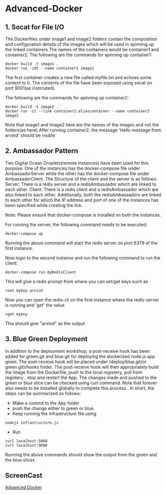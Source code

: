 # Advanced-Docker

## 1. Socat for File I/O
The Dockerfiles under image1 and image2 folders contain the composition and configuration details of the images which will be used in spinning up the linked containers.The names of the containers would be container1 and container2.
The following are the commands for spinning up container1:
```
docker build -t image1 .
docker run -idt --name container1 image1
```
The first container creates a new file called myfile.txt and echoes some content to it. The contents of the file have been 
exposed using socat on port 9001(as instrcuted).

The following are the commands for spinning up container2:
```
docker build -t image2 .
docker run -it --link container1:aliascontainer --name container2 image2
```
Note that image1 and image2 here are the names of the images and not the folders(as here)
After running container2, the message 'Hello message from arvind' should be visible

## 2. Ambassador Pattern
Two Digital Ocean Droplets(remote instances) have been used for this purpose. One of the instances has the docker-compose file under AmbassadorServer while the other has the docker-compose file under AmbassadorClient.
The Structure of the client and the server is as follows:
Server: There is a redis server and a redisAmbassador which are linked to each other.
Client: There is a redis client and a redisAmbassador which are also linked to each other.
Additionally, both the redisAmbassadors are linked to each other for which the IP address and port of one of the instances has been specified while creating the link.

Note: Please ensure that docker-compose is installed on both the instances.

For running the server, the following command needs to be executed:
```
docker-compose up
```
Running the above command will start the redis server on port 6379 of the first instance.

Now login to the second instance and run the following command to run the client:
```
docker-compose run myRedisClient
```
This will give a redis prompt from where you can set/get keys such as
```
>set mykey arvind
```
Now you can open the redis-cli on the first instance where the redis-server is running and 'get' the value
```
>get mykey
```

This should give "arvind" as the output

## 3. Blue Green Deployment

In addition to the deployment workshop, a post-receive hook has been added for green.git and blue.git for deploying the 
dockerized node.js app given. The post-receive hook will be placed under /deploy/blue.git(or green.git)/hooks folder. The post-receive hook will then appropriately build the image from the Dockerfile, push to the local registery, pull from registery , stop and restart the App. The changes made and pushed to the green or blue slice can be checked using curl command. Note that forever also needs to be installed globally to complete this process..
In short, the steps can be summarized as follows:
- Make a commit to the App folder
- push the change either to green or blue.
- Keep running the infrastructure file using
```
nodejs infrastructure.js
```
- Run 
```
curl localhost:5060
curl localhost:9090
```
Running the above commands should show the output from the green and the blue slices

## ScreenCast
[Advanced Docker](https://www.youtube.com/watch?v=2m7GGcp5Aug)
